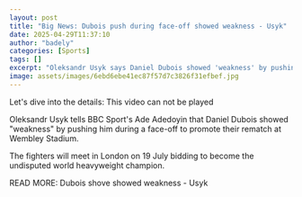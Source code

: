 ```yaml
---
layout: post
title: "Big News: Dubois push during face-off showed weakness - Usyk"
date: 2025-04-29T11:37:10
author: "badely"
categories: [Sports]
tags: []
excerpt: "Oleksandr Usyk says Daniel Dubois showed 'weakness' by pushing him during their face-off."
image: assets/images/6ebd6ebe41ec87f57d7c3826f31efbef.jpg
---
```


Let's dive into the details: This video can not be played

Oleksandr Usyk tells BBC Sport's Ade Adedoyin that Daniel Dubois showed "weakness" by pushing him during a face-off to promote their rematch at Wembley Stadium.

The fighters will meet in London on 19 July bidding to become the undisputed world heavyweight champion.

READ MORE: Dubois shove showed weakness - Usyk

